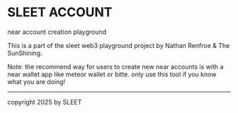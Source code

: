 # SLEET ACCOUNT
near account creation playground


This is a part of the sleet web3 playground project by Nathan Renfroe & The SunShining.


Note: the recommend way for users to create new near accounts is with a near wallet app like meteor wallet or bitte. only use this tool if you know what you are doing!

---

copyright 2025 by SLEET

